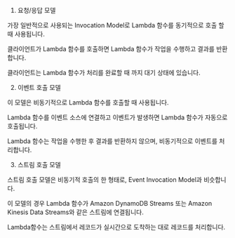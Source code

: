 1. 요청/응답 모델  

가장 일반적으로 사용되는 Invocation Model로 Lambda 함수를 동기적으로 호출 할 때 사용됩니다.  

클라이언트가 Lambda 함수를 호출하면 Lambda 함수가 작업을 수행하고 결과를 반환합니다.  

클라이언트는 Lambda 함수가 처리를 완료할 때 까지 대기 상태에 있습니다.  

2. 이벤트 호출 모델  

이 모델은 비동기적으로 Lambda 함수를 호출할 때 사용됩니다.  

Lambda 함수를 이벤트 소스에 연결하고 이벤트가 발생하면 Lambda 함수가 자동으로 호출됩니다.  

Lambda 함수는 작업을 수행한 후 결과를 반환하지 않으며, 비동기적으로 이벤트를 처리합니다.  

3. 스트림 호출 모델  

스트림 호출 모델은 비동기적 호출의 한 형태로, Event Invocation Model과 비슷합니다.  

이 모델의 경우 Lambda 함수가 Amazon DynamoDB Streams 또는 Amazon Kinesis Data Streams와 같은 스트림에 연결됩니다.  

Lambda함수는 스트림에서 레코드가 실시간으로 도착하는 대로 레코드를 처리합니다.
